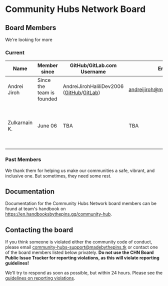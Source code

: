 # Community Hubs Network Board

## Board Members

We're looking for more

### Current

| Name | Member since | GitHub/GitLab.com Username | Email | Telegram | Keybase | Part of the team? | Community |
| --- | --- | --- | --- | --- | --- | --- | --- |
| Andrei Jiroh | Since the team is founded | AndreiJirohHaliliDev2006 ([GitHub](https://github.com/AndreiJirohHaliliDev2006)/[GitLab](https://gitlab.com/AndreiJirohHaliliDev2006))| <andreijiroh@madebythepins.tk> | [AJHalili2006](https://telegram.dog/AJHalili2006) | TBA | Yes | All |
| Zulkarnain K. | June 06 | TBA | TBA | [LouCypher](https://telegram.dog/LouCypher) | TBA | Yes, as a FedAdmin in the Telegram Community Network bot fed. | Telegram

### Past Members

We thank them for helping us make our communities a safe, vibrant, and inclusive one. But sometimes, they need some rest.

## Documentation

Documentation for the Community Hubs Network board members can be found at team's handbook on <https://en.handbooksbythepins.gq/community-hub>.

## Contacting the board

If you think someone is violated either the community code of conduct, please email <community-hubs-support@madebythepins.tk> or contact one of the board
members listed below privately. **Do not use the CHN Board Public Issue Tracker for reporting violations, as this will violate reporting
guidelines!**

We'll try to respond as soon as possible, but within 24 hours. Please see the [guidelines on reporting violations](https://en.handbooksbythepins.gq/community-hub/chn-board-docs/reporting-violations).
